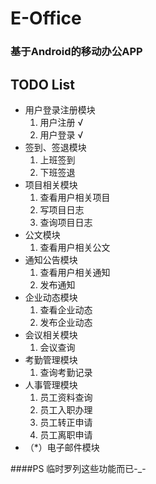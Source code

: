 # E-Office
### 基于Android的移动办公APP

## TODO List
* 用户登录注册模块
	1. 用户注册 √
	2. 用户登录 √
* 签到、签退模块
	1. 上班签到
	2. 下班签退
* 项目相关模块
	1. 查看用户相关项目
	2. 写项目日志
	3. 查询项目日志
* 公文模块
	1. 查看用户相关公文
* 通知公告模块
	1. 查看用户相关通知
	2. 发布通知
* 企业动态模块
	1. 查看企业动态
	2. 发布企业动态
* 会议相关模块
	1. 会议查询
* 考勤管理模块
	1. 查询考勤记录
* 人事管理模块
	1. 员工资料查询
	2. 员工入职办理
	3. 员工转正申请
	4. 员工离职申请
* （*）电子邮件模块

####PS
临时罗列这些功能而已-_-
